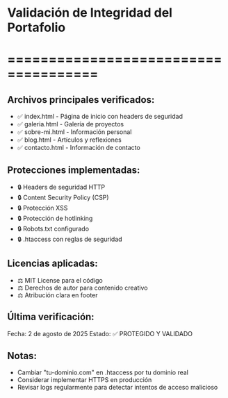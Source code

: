 # Validación de Integridad del Portafolio
# =====================================

## Archivos principales verificados:
- ✅ index.html - Página de inicio con headers de seguridad
- ✅ galeria.html - Galería de proyectos
- ✅ sobre-mi.html - Información personal
- ✅ blog.html - Artículos y reflexiones
- ✅ contacto.html - Información de contacto

## Protecciones implementadas:
- 🔒 Headers de seguridad HTTP
- 🔒 Content Security Policy (CSP)
- 🔒 Protección XSS
- 🔒 Protección de hotlinking
- 🔒 Robots.txt configurado
- 🔒 .htaccess con reglas de seguridad

## Licencias aplicadas:
- ⚖️ MIT License para el código
- ⚖️ Derechos de autor para contenido creativo
- ⚖️ Atribución clara en footer

## Última verificación:
Fecha: 2 de agosto de 2025
Estado: ✅ PROTEGIDO Y VALIDADO

## Notas:
- Cambiar "tu-dominio.com" en .htaccess por tu dominio real
- Considerar implementar HTTPS en producción
- Revisar logs regularmente para detectar intentos de acceso malicioso
